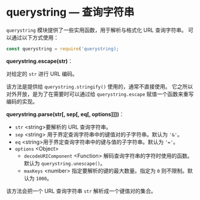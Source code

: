 # querystring — 查询字符串

`querystring` 模块提供了一些实用函数，用于解析与格式化 URL 查询字符串。 可以通过以下方式使用：

```js
const querystring = require('querystring);
```

**querystring.escape(str)**：

对给定的 `str` 进行 URL 编码。

该方法是提供给 `querystring.stringify()` 使用的，通常不直接使用。 它之所以对外开放，是为了在需要时可以通过给 `querystring.escape` 赋值一个函数来重写编码的实现。

**querystring.parse(str[, sep[, eq[, options]]])**：

- `str` &lt;string&gt;要解析的 URL 查询字符串。
- `sep` &lt;string&gt; 用于界定查询字符串中的键值对的子字符串。默认为 `'&'`。
- `eq` &lt;string&gt;用于界定查询字符串中的键与值的子字符串。默认为 `'='`。
- `options` &lt;Object&gt;
  - `decodeURIComponent`  &lt;Function&gt; 解码查询字符串的字符时使用的函数。默认为 `querystring.unescape()`。
  - `maxKeys`  &lt;number&gt; 指定要解析的键的最大数量。指定为 `0` 则不限制。默认为 `1000`。

该方法会把一个 URL 查询字符串 `str` 解析成一个键值对的集合。

